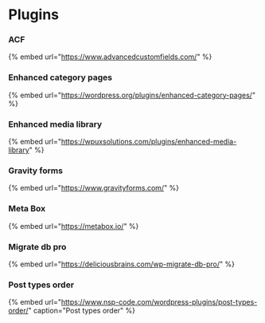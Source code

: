 # Plugins

### ACF

{% embed url="https://www.advancedcustomfields.com/" %}

### Enhanced category pages

{% embed url="https://wordpress.org/plugins/enhanced-category-pages/" %}

### Enhanced media library

{% embed url="https://wpuxsolutions.com/plugins/enhanced-media-library" %}

### Gravity forms

{% embed url="https://www.gravityforms.com/" %}

### Meta Box

{% embed url="https://metabox.io/" %}

### Migrate db pro

{% embed url="https://deliciousbrains.com/wp-migrate-db-pro/" %}

### Post types order

{% embed url="https://www.nsp-code.com/wordpress-plugins/post-types-order/" caption="Post types order" %}

